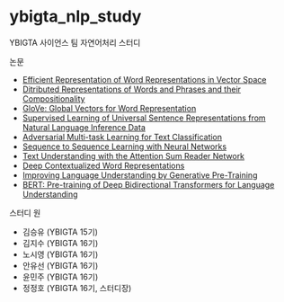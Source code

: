 # ybigta_nlp_study
YBIGTA 사이언스 팀 자연어처리 스터디

논문
* [Efficient Representation of Word Representations in Vector Space](https://arxiv.org/abs/1301.3781)
* [Ditributed Representations of Words and Phrases and their Compositionality](https://arxiv.org/abs/1310.4546)
* [GloVe: Global Vectors for Word Representation](https://nlp.stanford.edu/pubs/glove.pdf) 
* [Supervised Learning of Universal Sentence Representations from Natural Language Inference Data](https://arxiv.org/abs/1705.02364)
* [Adversarial Multi-task Learning for Text Classification](https://arxiv.org/abs/1704.05742) 
* [Sequence to Sequence Learning with Neural Networks](https://arxiv.org/abs/1409.3215)
* [Text Understanding with the Attention Sum Reader Network](https://arxiv.org/abs/1603.01547) 
* [Deep Contextualized Word Representations](https://arxiv.org/abs/1802.05365)
* [Improving Language Understanding by Generative Pre-Training](https://pdfs.semanticscholar.org/cd18/800a0fe0b668a1cc19f2ec95b5003d0a5035.pdf?_ga=2.40131109.647956165.1588658157-925505706.1588658157)
* [BERT: Pre-training of Deep Bidirectional Transformers for Language Understanding](https://arxiv.org/abs/1810.04805)


스터디 원
* 김승유 (YBIGTA 15기)
* 김지수 (YBIGTA 16기)
* 노시영 (YBIGTA 16기)
* 안유선 (YBIGTA 16기)
* 윤민주 (YBIGTA 16기)
* 정정호 (YBIGTA 16기, 스터디장)
